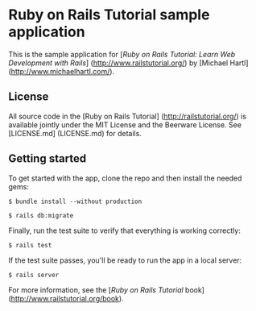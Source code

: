 # Ruby on Rails Tutorial sample application

This is the sample application for
[*Ruby on Rails Tutorial:
Learn Web Development with Rails*] (http://www.railstutorial.org/)
by [Michael Hartl] (http://www.michaelhartl.com/).

## License

All source code in the [Ruby on Rails Tutorial] (http://railstutorial.org/)
is available jointly under the MIT License and the Beerware License. See
[LICENSE.md] (LICENSE.md) for details.

## Getting started

To get started with the app, clone the repo and then install the needed gems:

```
$ bundle install --without production
```

```
$ rails db:migrate
```

Finally, run the test suite to verify that everything is working correctly:

```
$ rails test
```

If the test suite passes, you'll be ready to run the app in a local server:

```
$ rails server
```

For more information, see the
[*Ruby on Rails Tutorial* book] (http://www.railstutorial.org/book).
